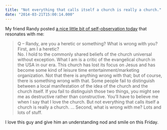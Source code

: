 ```yaml
---
title: "Not everything that calls itself a church is really a church."
date: "2014-03-21T15:00:14.000"
---
```


My friend Randy posted [a nice little bit of self-observation today](http://biblestudygeek.com/archives/8262) that resonates with me:

> Q – Randy, are you a heretic or something? What is wrong with you? First, am I a heretic?  
> No. I hold to the commonly shared beliefs of the church universal without exception. What I am is a critic of the evangelical church in the USA in our era. This church has lost its focus on Jesus and has become some kind of leisure time entertainment/marketing organization. Not that there is anything wrong with that; but of course, there is something wrong with that. Some people fail to distinguish between a local manifestation of the idea of the church and the church itself. If you fail to distinguish those two things, you might see me as destructive rather than constructive. You’ll have to believe me when I say that I love the church. But not everything that calls itself a church is really a church. ... Second, what is wrong with me? Lots and lots of stuff.

I love this guy and give him an understanding nod and smile on this Friday.
